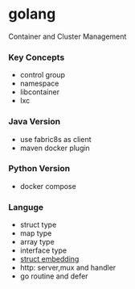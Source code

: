 # golang
Container and Cluster Management

### Key Concepts

- control group
- namespace
- libcontainer
- lxc

### Java Version

- use fabric8s as client 
- maven docker plugin


### Python Version

- docker compose


### Languge

- struct type
- map type
- array type
- interface type
- [struct embedding](https://github.com/luciotato/golang-notes/blob/master/OOP.md)
- http: server,mux and handler
- go routine and defer
